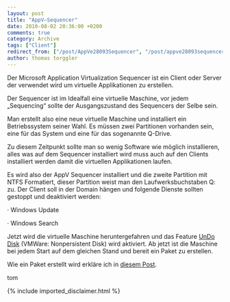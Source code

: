 ```yaml
---
layout: post
title: "AppV–Sequencer"
date: 2010-08-02 20:36:00 +0200
comments: true
category: Archive
tags: ["Client"]
redirect_from: ["/post/AppVe28093Sequencer", "/post/appve28093sequencer"]
author: thomas torggler
---
```

<!-- more -->
<p>Der Microsoft Application Virtualization Sequencer ist ein Client oder Server der verwendet wird um virtuelle Applikationen zu erstellen.</p>  <p>Der Sequencer ist im Idealfall eine virtuelle Maschine, vor jedem „Sequencing“ sollte der Ausgangszustand des Sequencers der Selbe sein.</p>  <p>Man erstellt also eine neue virtuelle Maschine und installiert ein Betriebssystem seiner Wahl. Es müssen zwei Partitionen vorhanden sein, eine für das System und eine für das sogenannte Q-Drive.</p>  <p>Zu diesem Zeitpunkt sollte man so wenig Software wie möglich installieren, alles was auf dem Sequencer installiert wird muss auch auf den Clients installiert werden damit die virtuellen Applikationen laufen.</p>  <p>Es wird also der AppV Sequencer installiert und die zweite Partition mit NTFS Formatiert, dieser Partition weist man den Laufwerksbuchstaben Q: zu. Der Client soll in der Domain hängen und folgende Dienste sollten gestoppt und deaktiviert werden:</p>  <p>· Windows Update</p>  <p>· Windows Search</p>  <p>Jetzt wird die virtuelle Maschine heruntergefahren und das Feature <a href="/post/Windows-Virtual-PC-e28093-UnDo-und-Differencing-Disks.aspx" target="_blank">UnDo Disk</a> (VMWare: Nonpersistent Disk) wird aktiviert. Ab jetzt ist die Maschine bei jedem Start auf dem gleichen Stand und bereit ein Paket zu erstellen.</p>  <p>Wie ein Paket erstellt wird erkläre ich in <a href="/post/AppVe28093Adobe-Reader-Sequencing-Receipe.aspx" target="_blank">diesem Post</a>.</p>  <p>tom</p>
{% include imported_disclaimer.html %}
